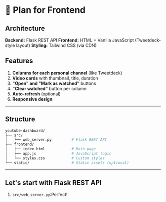 # 🎨 Plan for Frontend

## Architecture

**Backend:** Flask REST API
**Frontend:** HTML + Vanilla JavaScript (Tweetdeck-style layout)
**Styling:** Tailwind CSS (via CDN)

## Features

1. **Columns for each personal channel** (like Tweetdeck)
2. **Video cards** with thumbnail, title, duration
3. **"Open" and "Mark as watched"** buttons
4. **"Clear watched"** button per column
5. **Auto-refresh** (optional)
6. **Responsive design**

---

## Structure

```sh
youtube-dashboard/
├── src/
│   └── web_server.py         # Flask REST API
├── frontend/
│   ├── index.html            # Main page
│   ├── app.js                # JavaScript logic
│   └── styles.css            # Custom styles
└── static/                   # Static assets (optional)
```

---

## Let's start with Flask REST API

1. `src/web_server.py`:Perfect!
